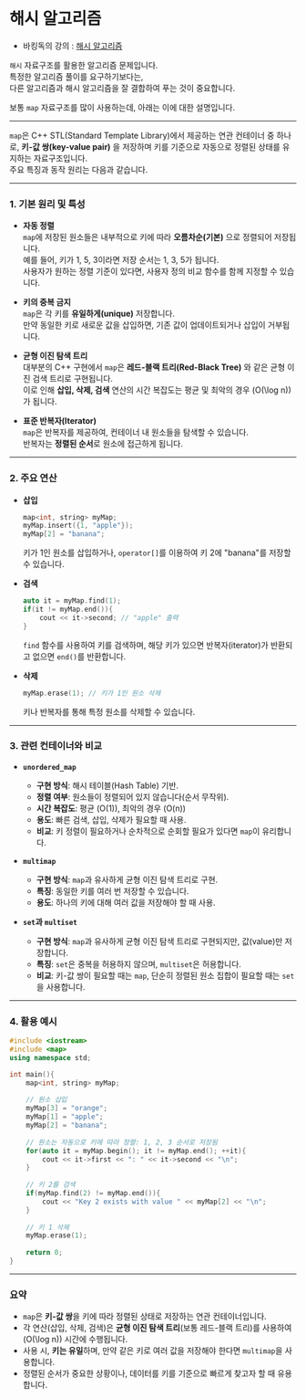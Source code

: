 # 해시 알고리즘
- 바킹독의 강의 : [해시 알고리즘](https://youtu.be/1-k-D2AYY0I?si=hi9GW_oZlqhzuKj9)<br>

`해시` 자료구조를 활용한 알고리즘 문제입니다.<br>
특정한 알고리즘 풀이를 요구하기보다는,<br>
다른 알고리즘과 해시 알고리즘을 잘 결합하여 푸는 것이 중요합니다.<br>

보통 `map` 자료구조를 많이 사용하는데, 아래는 이에 대한 설명입니다.

---

`map`은 C++ STL(Standard Template Library)에서 제공하는 연관 컨테이너 중 하나로, **키-값 쌍(key-value pair)** 을 저장하며 키를 기준으로 자동으로 정렬된 상태를 유지하는 자료구조입니다.  
주요 특징과 동작 원리는 다음과 같습니다.

---

### 1. 기본 원리 및 특성

- **자동 정렬**  
  `map`에 저장된 원소들은 내부적으로 키에 따라 **오름차순(기본)** 으로 정렬되어 저장됩니다.  
  예를 들어, 키가 1, 5, 3이라면 저장 순서는 1, 3, 5가 됩니다.  
  사용자가 원하는 정렬 기준이 있다면, 사용자 정의 비교 함수를 함께 지정할 수 있습니다.

- **키의 중복 금지**  
  `map`은 각 키를 **유일하게(unique)** 저장합니다.  
  만약 동일한 키로 새로운 값을 삽입하면, 기존 값이 업데이트되거나 삽입이 거부됩니다.

- **균형 이진 탐색 트리**  
  대부분의 C++ 구현에서 `map`은 **레드-블랙 트리(Red-Black Tree)** 와 같은 균형 이진 검색 트리로 구현됩니다.  
  이로 인해 **삽입, 삭제, 검색** 연산의 시간 복잡도는 평균 및 최악의 경우 \(O(\log n)\)가 됩니다.

- **표준 반복자(Iterator)**  
  `map`은 반복자를 제공하여, 컨테이너 내 원소들을 탐색할 수 있습니다.  
  반복자는 **정렬된 순서**로 원소에 접근하게 됩니다.

---

### 2. 주요 연산

- **삽입**  
  ```cpp
  map<int, string> myMap;
  myMap.insert({1, "apple"});
  myMap[2] = "banana";
  ```  
  키가 1인 원소를 삽입하거나, `operator[]`를 이용하여 키 2에 "banana"를 저장할 수 있습니다.

- **검색**  
  ```cpp
  auto it = myMap.find(1);
  if(it != myMap.end()){
      cout << it->second; // "apple" 출력
  }
  ```  
  `find` 함수를 사용하여 키를 검색하며, 해당 키가 있으면 반복자(iterator)가 반환되고 없으면 `end()`를 반환합니다.

- **삭제**  
  ```cpp
  myMap.erase(1); // 키가 1인 원소 삭제
  ```  
  키나 반복자를 통해 특정 원소를 삭제할 수 있습니다.

---

### 3. 관련 컨테이너와 비교

- **`unordered_map`**  
  - **구현 방식**: 해시 테이블(Hash Table) 기반.  
  - **정렬 여부**: 원소들이 정렬되어 있지 않습니다(순서 무작위).  
  - **시간 복잡도**: 평균 \(O(1)\), 최악의 경우 \(O(n)\)  
  - **용도**: 빠른 검색, 삽입, 삭제가 필요할 때 사용.  
  - **비교**: 키 정렬이 필요하거나 순차적으로 순회할 필요가 있다면 `map`이 유리합니다.

- **`multimap`**  
  - **구현 방식**: `map`과 유사하게 균형 이진 탐색 트리로 구현.  
  - **특징**: 동일한 키를 여러 번 저장할 수 있습니다.  
  - **용도**: 하나의 키에 대해 여러 값을 저장해야 할 때 사용.

- **`set`과 `multiset`**  
  - **구현 방식**: `map`과 유사하게 균형 이진 탐색 트리로 구현되지만, 값(value)만 저장합니다.  
  - **특징**: `set`은 중복을 허용하지 않으며, `multiset`은 허용합니다.  
  - **비교**: 키-값 쌍이 필요할 때는 `map`, 단순히 정렬된 원소 집합이 필요할 때는 `set`을 사용합니다.

---

### 4. 활용 예시

```cpp
#include <iostream>
#include <map>
using namespace std;

int main(){
    map<int, string> myMap;
    
    // 원소 삽입
    myMap[3] = "orange";
    myMap[1] = "apple";
    myMap[2] = "banana";
    
    // 원소는 자동으로 키에 따라 정렬: 1, 2, 3 순서로 저장됨
    for(auto it = myMap.begin(); it != myMap.end(); ++it){
        cout << it->first << ": " << it->second << "\n";
    }
    
    // 키 2를 검색
    if(myMap.find(2) != myMap.end()){
        cout << "Key 2 exists with value " << myMap[2] << "\n";
    }
    
    // 키 1 삭제
    myMap.erase(1);
    
    return 0;
}
```

---

### 요약

- `map`은 **키-값 쌍**을 키에 따라 정렬된 상태로 저장하는 연관 컨테이너입니다.
- 각 연산(삽입, 삭제, 검색)은 **균형 이진 탐색 트리**(보통 레드-블랙 트리)를 사용하여 \(O(\log n)\) 시간에 수행됩니다.
- 사용 시, **키는 유일**하며, 만약 같은 키로 여러 값을 저장해야 한다면 `multimap`을 사용합니다.
- 정렬된 순서가 중요한 상황이나, 데이터를 키를 기준으로 빠르게 찾고자 할 때 유용합니다.
